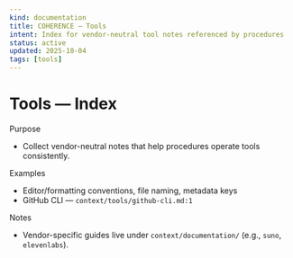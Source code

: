 ```yaml
---
kind: documentation
title: COHERENCE — Tools
intent: Index for vendor-neutral tool notes referenced by procedures
status: active
updated: 2025-10-04
tags: [tools]
---
```


# Tools — Index

Purpose
- Collect vendor-neutral notes that help procedures operate tools consistently.

Examples
- Editor/formatting conventions, file naming, metadata keys
 - GitHub CLI — `context/tools/github-cli.md:1`

Notes
- Vendor-specific guides live under `context/documentation/` (e.g., `suno`, `elevenlabs`).
